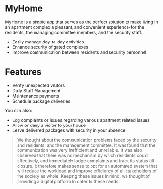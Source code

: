 # MyHome

MyHome is a simple app that serves as the perfect solution to make living in an apartment complex a pleasant, and convenient experience-for the residents, the managing committee members, and the security staff.

  - Easily manage day-to-day activities
  - Enhance security of gated complexes
  - Improve communication between residents and security personnel

# Features

  - Verify unexpected visitors
  - Daily Staff Management
  - Maintenance payments
  - Schedule package deliveries


You can also:
  - Log complaints or issues regarding various apartment related issues
  - Allow or deny a visitor to your house
  - Leave delivered packages with security in your absence

> We thought about the communication problems faced by the security and residents, and the management committee. It was found that the communication was very inefficient and unreliable.
> It was also observed that there was no mechanism by which residents could effectively, and immediately lodge complaints and track its status till closure.
> It therefore makes sense to opt for an automated system that will reduce the workload and improve efficiency of all stakeholders of the society as whole.
Keeping these issues in mind, we thought of providing a digital platform to cater to these needs.
 
